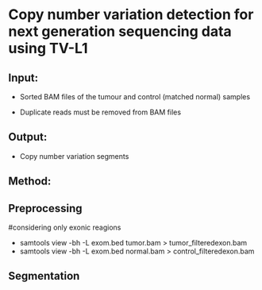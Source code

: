 # **Copy number variation detection for next generation sequencing data using TV-L1**

## **Input:**

- Sorted BAM files of the tumour and control (matched normal) samples

- Duplicate reads must be removed from BAM files

## **Output:**

- Copy number variation segments


## **Method:**

## **Preprocessing**
#considering only exonic reagions

- samtools view -bh -L exom.bed tumor.bam > tumor_filteredexon.bam
- samtools view -bh -L exom.bed normal.bam > control_filteredexon.bam



## **Segmentation**
